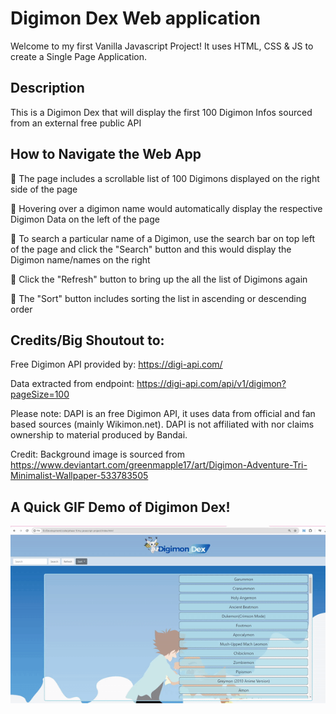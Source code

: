 # Digimon Dex Web application
Welcome to my first Vanilla Javascript Project!
It uses HTML, CSS & JS to create a Single Page Application.

## Description
This is a Digimon Dex that will display the first 100 Digimon Infos sourced from an external free public API 

## How to Navigate the Web App
👾 The page includes a scrollable list of 100 Digimons displayed on the right side of the page <br>

👾 Hovering over a digimon name would automatically display the respective Digimon Data on the left of the page <br>

👾 To search a particular name of a Digimon, use the search bar on top left of the page and click the "Search" button and this would display the Digimon name/names on the right <br>

👾 Click the "Refresh" button to bring up the all the list of Digimons again <br>

👾 The "Sort" button includes sorting the list in ascending or descending order <br>

## Credits/Big Shoutout to:
Free Digimon API provided by: https://digi-api.com/ 

Data extracted from endpoint: https://digi-api.com/api/v1/digimon?pageSize=100 

Please note: DAPI is an free Digimon API, it uses data from official and fan based sources (mainly Wikimon.net). DAPI is not affiliated with nor claims ownership to material produced by Bandai.

Credit: Background image is sourced from https://www.deviantart.com/greenmapple17/art/Digimon-Adventure-Tri-Minimalist-Wallpaper-533783505 

## A Quick GIF Demo of Digimon Dex!
![](./images/digimon-dex-demo.gif.gif)